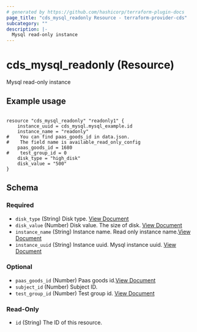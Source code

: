```yaml
---
# generated by https://github.com/hashicorp/terraform-plugin-docs
page_title: "cds_mysql_readonly Resource - terraform-provider-cds"
subcategory: ""
description: |-
  Mysql read-only instance
---
```


# cds_mysql_readonly (Resource)

Mysql read-only instance

## Example usage

```hcl

resource "cds_mysql_readonly" "readonly1" {
    instance_uuid = cds_mysql.mysql_example.id
    instance_name = "readonly"
#    You can find paas_goods_id in data.json.
#    The field name is available_read_only_config
    paas_goods_id = 1680
#    test_group_id = 0
    disk_type = "high_disk"
    disk_value = "500"
}

```



<!-- schema generated by tfplugindocs -->
## Schema

### Required

- `disk_type` (String) Disk type. [View Document](https://github.com/capitalonline/openapi/blob/master/MySQL%E6%A6%82%E8%A7%88.md#15createreadonlydbinstance)
- `disk_value` (Number) Disk value. The size of disk. [View Document](https://github.com/capitalonline/openapi/blob/master/MySQL%E6%A6%82%E8%A7%88.md#15createreadonlydbinstance)
- `instance_name` (String) Instance name. Read only instance name.[View Document](https://github.com/capitalonline/openapi/blob/master/MySQL%E6%A6%82%E8%A7%88.md#15createreadonlydbinstance)
- `instance_uuid` (String) Instance uuid. Mysql instance uuid. [View Document](https://github.com/capitalonline/openapi/blob/master/MySQL%E6%A6%82%E8%A7%88.md#15createreadonlydbinstance)

### Optional

- `paas_goods_id` (Number) Paas goods id.[View Document](https://github.com/capitalonline/openapi/blob/master/MySQL%E6%A6%82%E8%A7%88.md#15createreadonlydbinstance)
- `subject_id` (Number) Subject ID.
- `test_group_id` (Number) Test group id. [View Document](https://github.com/capitalonline/openapi/blob/master/MySQL%E6%A6%82%E8%A7%88.md#15createreadonlydbinstance)

### Read-Only

- `id` (String) The ID of this resource.
